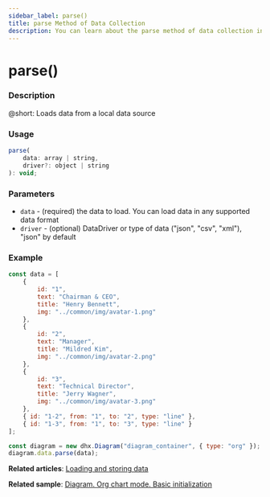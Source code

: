```yaml
---
sidebar_label: parse()
title: parse Method of Data Collection
description: You can learn about the parse method of data collection in the documentation of the DHTMLX JavaScript Diagram library. Browse developer guides and API reference, try out code examples and live demos, and download a free 30-day evaluation version of DHTMLX Diagram.
---
```


# parse()

### Description

@short: Loads data from a local data source

### Usage

~~~jsx
parse(
    data: array | string, 
    driver?: object | string
): void;
~~~

### Parameters

- `data` - (required) the data to load. You can load data in any supported data format
- `driver` - (optional) DataDriver or type of data ("json", "csv", "xml"), "json" by default

### Example

~~~jsx
const data = [
    {
        id: "1",
        text: "Chairman & CEO",
        title: "Henry Bennett",
        img: "../common/img/avatar-1.png"
    },
    {
        id: "2",
        text: "Manager",
        title: "Mildred Kim",
        img: "../common/img/avatar-2.png"
    },
    {
        id: "3",
        text: "Technical Director",
        title: "Jerry Wagner",
        img: "../common/img/avatar-3.png"
    },
    { id: "1-2", from: "1", to: "2", type: "line" },
    { id: "1-3", from: "1", to: "3", type: "line" }
];

const diagram = new dhx.Diagram("diagram_container", { type: "org" });
diagram.data.parse(data);
~~~

**Related articles**:  [Loading and storing data](../../../guides/loading_data/)

**Related sample**: [Diagram. Org chart mode. Basic initialization](https://snippet.dhtmlx.com/5ign6fyy)